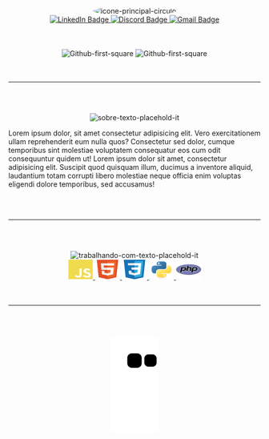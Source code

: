 <div class="header" align="center">
    <img src="https://media.giphy.com/media/cRNEpWTGQqhaV1s886/giphy.gif" alt="icone-principal-circulo" width="200px" style="border-radius: 50%;">
    <div id="badges">
        <a href="##Linkedin#">
          <img src="https://img.shields.io/badge/LinkedIn-blue?style=for-the-badge&logo=linkedin&logoColor=white" alt="LinkedIn Badge"/>
        </a>
        <a href="##Discord#">
          <img src="https://img.shields.io/badge/Discord-blue?style=for-the-badge&logo=discord&logoColor=white" alt="Discord Badge"/>
        </a>
        <a href="##Gmail#">
          <img src="https://img.shields.io/badge/Email-red?style=for-the-badge&logo=gmail&logoColor=white" alt="Gmail Badge"/>
        </a>
    </div>
    <img src="https://komarev.com/ghpvc/?username=Lucas-Wolschick&style=flat-square&color=blue" alt=""/> 
</div>
<br><br>
<div class="github-stats" align="center">
    <img height="180em" src="https://github-readme-stats.vercel.app/api?username=Lucas-Wolschick&show_icons=true&theme=transparent&include_all_commits" alt="Github-first-square">
    <img height="180em" src="https://github-readme-stats.vercel.app/api/top-langs/?username=Lucas-Wolschick&layout=compact&langs_count=16&show_icons=true&theme=transparent" alt="Github-first-square">
</div>
<br><br>

---

<br><br>
<div class="sobre">
    <div class="text" align="center" width="100%">
        <!-- <svg height="30" width="200">
            <text x="20" y="35" fill="red">Sobre mim: </text>
        </svg> -->
        <img src="https://www.coolgenerator.com/Data/Textdesign/202305/250498fb01c4c2527b50f07cf307eca5.png" alt="sobre-texto-placehold-it">
    </div> 
    <p>Lorem ipsum dolor, sit amet consectetur adipisicing elit. Vero exercitationem ullam reprehenderit eum nulla quos? Consectetur sed dolor, cumque temporibus sint molestiae voluptatem consequatur eos cum odit consequuntur quidem ut! Lorem ipsum dolor sit amet, consectetur adipisicing elit. Suscipit quod quisquam illum, ducimus a inventore aliquid, laudantium totam corrupti libero molestiae neque officia enim voluptas eligendi dolore temporibus, sed accusamus!</p>
</div>
<br><br>

---

<br><br>
<div class="linguagens">
    <div class="text" align="center">
        <!-- <svg height="30" width="200">
            <text x="20" y="35" fill="red">Trabalhando com: </text>
        </svg> -->
        <img src="https://www.coolgenerator.com/Data/Textdesign/202305/12d2a9a7ab8e946c1cc79bc58032cbe2.png" alt="trabalhando-com-texto-placehold-it">
    </div> 
    <div class="container" align="center">
        <a href="https://github.com/Lucas-Wolschick?tab=repositories&q=&type=&language=javascript&sort=">
            <img src="https://raw.githubusercontent.com/devicons/devicon/master/icons/javascript/javascript-plain.svg" alt="Gab-js" height="40px" width="50px">
        </a>
        <a href="https://github.com/Lucas-Wolschick?tab=repositories&q=&type=&language=html5&sort=">
            <img src="https://raw.githubusercontent.com/devicons/devicon/master/icons/html5/html5-original.svg" alt="Gab-html" height="40px" width="50px">
        </a>
        <a href="https://github.com/Lucas-Wolschick?tab=repositories&q=&type=&language=css&sort=">
            <img src="https://raw.githubusercontent.com/devicons/devicon/master/icons/css3/css3-original.svg" alt="Gab-css" height="40px" width="50px">
        </a>
        <a href="https://github.com/Lucas-Wolschick?tab=repositories&q=&type=&language=python&sort=">
            <img src="https://raw.githubusercontent.com/devicons/devicon/master/icons/python/python-original.svg" alt="Gab-python" height="40px" width="50px">
        </a>
        <a href="https://github.com/Lucas-Wolschick?tab=repositories&q=&type=&language=php&sort=">
            <img src="https://raw.githubusercontent.com/devicons/devicon/master/icons/php/php-original.svg" alt="Gab-php-learning" height="40px" width="50px">
        </a>
    </div>
</div>
<br><br>

---

<br><br>
<div id="snk" align="center">

![Snake animation](https://github.com/Lucas-Wolschick/Lucas-Wolschick/blob/output/github-contribution-grid-snake.svg)

</div>
